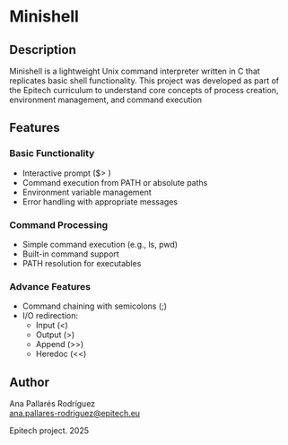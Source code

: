 <h1>Minishell</h1>

<h2>Description</h2>
<p>
Minishell is a lightweight Unix command interpreter written in C that replicates basic shell functionality. This project was developed as part of the Epitech curriculum to understand core concepts of process creation, environment management, and command execution
</p>

<h2>Features</h2>
<h3>Basic Functionality</h3>
<ul>
    <li>Interactive prompt ($> )</li>
    <li>Command execution from PATH or absolute paths</li>
    <li>Environment variable management</li>
    <li>Error handling with appropriate messages</li>
</ul>

<h3>Command Processing</h3>
<ul>
    <li>Simple command execution (e.g., ls, pwd)</li>
    <li>Built-in command support</li>
    <li>PATH resolution for executables</li>
</ul>

<h3>Advance Features</h3>
<ul>
    <li>Command chaining with semicolons (;)</li>
    <li>I/O redirection:
        <ul>
            <li>Input (<)</li>
            <li>Output (>)</li>
            <li>Append (>>)</li>
            <li>Heredoc (<<)</li>
        </ul>
    </li>
</ul>

<h2>Author</h2>
<p>Ana Pallarés Rodríguez <br>
<a href="mailto:ana.pallares-rodriguez@epitech.eu">ana.pallares-rodriguez@epitech.eu</a>
</p>
<p>Epitech project. 2025</p>